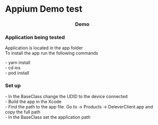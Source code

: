 # Appium Demo test 

<h3 align="center"> Demo </h3>


<h3> Application being tested  </h3>
<p>
Application is located in the app folder  <br>
To install the app run the following commands  
</p>
<p>  
- yarn install <br> 
- cd ios <br>
- pod install 
</p>

<h3> Set up </h3>
<p>
- In the BaseClass change the UDID to the device connected   <br>
- Build the app in the Xcode <br>
- Find the path to the app file. Go to -> Products -> DeleverClient.app and copy the full path  <br> 
- In the BaseClass set the application path
</p>
